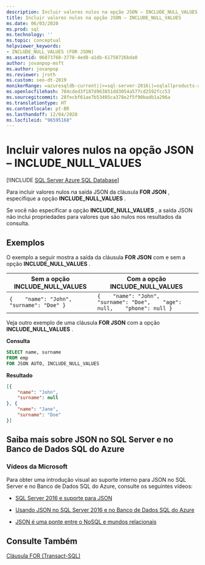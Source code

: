 ```yaml
---
description: Incluir valores nulos na opção JSON – INCLUDE_NULL_VALUES
title: Incluir valores nulos na opção JSON – INCLUDE_NULL_VALUES
ms.date: 06/03/2020
ms.prod: sql
ms.technology: ''
ms.topic: conceptual
helpviewer_keywords:
- INCLUDE_NULL_VALUES (FOR JSON)
ms.assetid: 06873768-3778-4ed8-a1db-61758726bda0
author: jovanpop-msft
ms.author: jovanpop
ms.reviewer: jroth
ms.custom: seo-dt-2019
monikerRange: =azuresqldb-current||>=sql-server-2016||=sqlallproducts-allversions||>=sql-server-linux-2017||=azuresqldb-mi-current
ms.openlocfilehash: 704cded3f187d963851dd3054a577cd2592fcc53
ms.sourcegitcommit: 28fecbf61ae7b53405ca378e2f5f90badb1a296a
ms.translationtype: HT
ms.contentlocale: pt-BR
ms.lasthandoff: 12/04/2020
ms.locfileid: "96595168"
---
```

# <a name="include-null-values-in-json---include_null_values-option"></a>Incluir valores nulos na opção JSON – INCLUDE_NULL_VALUES
[!INCLUDE [SQL Server Azure SQL Database](../../includes/applies-to-version/sqlserver2016-asdb.md)]

  Para incluir valores nulos na saída JSON da cláusula **FOR JSON** , especifique a opção **INCLUDE_NULL_VALUES** .  
  
 Se você não especificar a opção **INCLUDE_NULL_VALUES** , a saída JSON não inclui propriedades para valores que são nulos nos resultados da consulta.  
  
## <a name="examples"></a>Exemplos  
 O exemplo a seguir mostra a saída da cláusula **FOR JSON** com e sem a opção **INCLUDE_NULL_VALUES** .  
  
|Sem a opção **INCLUDE_NULL_VALUES**|Com a opção **INCLUDE_NULL_VALUES**|  
|--------------------------------------------------|-----------------------------------------------|  
|`{    "name": "John",    "surname": "Doe" }`|`{    "name": "John",    "surname": "Doe",    "age": null,    "phone": null }`|  
  
 Veja outro exemplo de uma cláusula **FOR JSON** com a opção **INCLUDE_NULL_VALUES** .  
  
 **Consulta**  
  
```sql  
SELECT name, surname  
FROM emp  
FOR JSON AUTO, INCLUDE_NULL_VALUES    
```  
  
 **Resultado**  
  
```json  
[{
    "name": "John",
    "surname": null
}, {
    "name": "Jane",
    "surname": "Doe"
}] 
```  

## <a name="learn-more-about-json-in-sql-server-and-azure-sql-database"></a>Saiba mais sobre JSON no SQL Server e no Banco de Dados SQL do Azure  
  
### <a name="microsoft-videos"></a>Vídeos da Microsoft

Para obter uma introdução visual ao suporte interno para JSON no SQL Server e no Banco de Dados SQL do Azure, consulte os seguintes vídeos:

-   [SQL Server 2016 e suporte para JSON](https://channel9.msdn.com/Shows/Data-Exposed/SQL-Server-2016-and-JSON-Support)

-   [Usando JSON no SQL Server 2016 e no Banco de Dados SQL do Azure](https://channel9.msdn.com/Shows/Data-Exposed/Using-JSON-in-SQL-Server-2016-and-Azure-SQL-Database)

-   [JSON é uma ponte entre o NoSQL e mundos relacionais](https://channel9.msdn.com/events/DataDriven/SQLServer2016/JSON-as-a-bridge-betwen-NoSQL-and-relational-worlds)

## <a name="see-also"></a>Consulte Também  
 [Cláusula FOR &#40;Transact-SQL&#41;](../../t-sql/queries/select-for-clause-transact-sql.md)  
  
  
